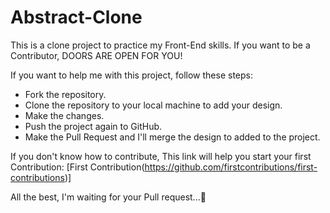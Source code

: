 # Abstract-Clone
This is a clone project to practice my Front-End skills. If you want to be a Contributor, DOORS ARE OPEN FOR YOU!

If you want to help me with this project, follow these steps:
- Fork the repository.
- Clone the repository to your local machine to add your design.
- Make the changes.
- Push the project again to GitHub.
- Make the Pull Request and I'll merge the design to added to the project.

If you don't know how to contribute, This link will help you start your first Contribution: [First Contribution(https://github.com/firstcontributions/first-contributions)]

All the best, I'm waiting for your Pull request...🚀
